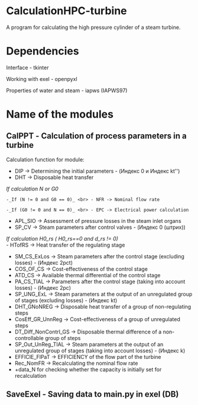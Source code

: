 # CalculationHPC-turbine

A program for calculating the high pressure cylinder of a steam turbine.

# Dependencies

Interface - tkinter

Working with exel - openpyxl

Properties of water and steam - iapws (IAPWS97)

# Name of the modules

## CalPPT - Сalculation of process parameters in a turbine

Сalculation function for module:

- DIP -> Determining the initial parameters - (Индекс 0 и Индекс kt'')
- DHT -> Disposable heat transfer

_If calculation N or G0_

    -_If (N != 0 and G0 == 0)_ <br> - NFR -> Nominal flow rate

    -_If (G0 != 0 and N == 0)_ <br> - EPC -> Electrical power calculation

- APL_SIO -> Assessment of pressure losses in the steam inlet organs
- SP_CV -> Steam parameters after control valves - (Индекс 0 (штрих))

_If calculation H0_rs ( H0_rs==0 and d_rs != 0)_ <br> - HTofRS -> Heat transfer of the regulating stage

- SM_CS_ExLos -> Steam parameters after the control stage (excluding losses) - (Индекс 2рсt)
- COS_OF_CS -> Cost-effectiveness of the control stage
- ATD_CS -> Available thermal differential of the control stage
- PA_CS_TIAL -> Parameters after the control stage (taking into account losses) - (Индекс 2рс)
- SP_UNG_ExL -> Steam parameters at the output of an unregulated group of stages (excluding losses) - (Индекс kt)
- DHT_GNoNREG -> Disposable heat transfer of a group of non-regulating steps
- CosEff_GR_UnnReg -> Cost-effectiveness of a group of unregulated steps
- DT_Diff_NonContrl_GS -> Disposable thermal difference of a non-controllable group of steps
- SP_Out_UnReg_TIAL -> Steam parameters at the output of an unregulated group of stages (taking into account losses) - (Индекс k)
- EFFICIE_FlPaT -> EFFICIENCY of the flow part of the turbine
- Rec_NomFR -> Recalculating the nominal flow rate
- +data_N for checking whether the capacity is initially set for recalculation

## SaveExel - Saving data to main.py in exel (DB)
